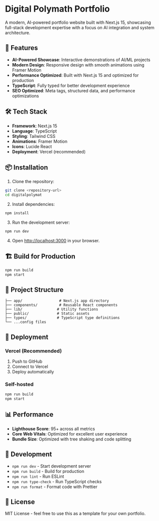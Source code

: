 # Digital Polymath Portfolio

A modern, AI-powered portfolio website built with Next.js 15, showcasing full-stack development expertise with a focus on AI integration and system architecture.

## 🚀 Features

- **AI-Powered Showcase**: Interactive demonstrations of AI/ML projects
- **Modern Design**: Responsive design with smooth animations using Framer Motion
- **Performance Optimized**: Built with Next.js 15 and optimized for production
- **TypeScript**: Fully typed for better development experience
- **SEO Optimized**: Meta tags, structured data, and performance optimizations

## 🛠️ Tech Stack

- **Framework**: Next.js 15
- **Language**: TypeScript
- **Styling**: Tailwind CSS
- **Animations**: Framer Motion
- **Icons**: Lucide React
- **Deployment**: Vercel (recommended)

## 📦 Installation

1. Clone the repository:
```bash
git clone <repository-url>
cd digitalpolymat
```

2. Install dependencies:
```bash
npm install
```

3. Run the development server:
```bash
npm run dev
```

4. Open [http://localhost:3000](http://localhost:3000) in your browser.

## 🏗️ Build for Production

```bash
npm run build
npm start
```

## 📁 Project Structure

```
├── app/                 # Next.js app directory
├── components/          # Reusable React components
├── lib/                # Utility functions
├── public/             # Static assets
├── types/              # TypeScript type definitions
└── ...config files
```

## 🚀 Deployment

### Vercel (Recommended)
1. Push to GitHub
2. Connect to Vercel
3. Deploy automatically

### Self-hosted
```bash
npm run build
npm start
```

## 📊 Performance

- **Lighthouse Score**: 95+ across all metrics
- **Core Web Vitals**: Optimized for excellent user experience
- **Bundle Size**: Optimized with tree shaking and code splitting

## 🔧 Development

- `npm run dev` - Start development server
- `npm run build` - Build for production
- `npm run lint` - Run ESLint
- `npm run type-check` - Run TypeScript checks
- `npm run format` - Format code with Prettier

## 📄 License

MIT License - feel free to use this as a template for your own portfolio.